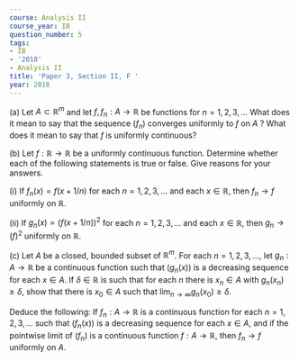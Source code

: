 ```yaml
---
course: Analysis II
course_year: IB
question_number: 5
tags:
- IB
- '2018'
- Analysis II
title: 'Paper 3, Section II, F '
year: 2018
---
```




(a) Let $A \subset \mathbb{R}^{m}$ and let $f, f_{n}: A \rightarrow \mathbb{R}$ be functions for $n=1,2,3, \ldots$ What does it mean to say that the sequence $\left(f_{n}\right)$ converges uniformly to $f$ on $A$ ? What does it mean to say that $f$ is uniformly continuous?

(b) Let $f: \mathbb{R} \rightarrow \mathbb{R}$ be a uniformly continuous function. Determine whether each of the following statements is true or false. Give reasons for your answers.

(i) If $f_{n}(x)=f(x+1 / n)$ for each $n=1,2,3, \ldots$ and each $x \in \mathbb{R}$, then $f_{n} \rightarrow f$ uniformly on $\mathbb{R}$.

(ii) If $g_{n}(x)=(f(x+1 / n))^{2}$ for each $n=1,2,3, \ldots$ and each $x \in \mathbb{R}$, then $g_{n} \rightarrow(f)^{2}$ uniformly on $\mathbb{R}$.

(c) Let $A$ be a closed, bounded subset of $\mathbb{R}^{m}$. For each $n=1,2,3, \ldots$, let $g_{n}: A \rightarrow \mathbb{R}$ be a continuous function such that $\left(g_{n}(x)\right)$ is a decreasing sequence for each $x \in A$. If $\delta \in \mathbb{R}$ is such that for each $n$ there is $x_{n} \in A$ with $g_{n}\left(x_{n}\right) \geqslant \delta$, show that there is $x_{0} \in A$ such that $\lim _{n \rightarrow \infty} g_{n}\left(x_{0}\right) \geqslant \delta$.

Deduce the following: If $f_{n}: A \rightarrow \mathbb{R}$ is a continuous function for each $n=1,2,3, \ldots$ such that $\left(f_{n}(x)\right)$ is a decreasing sequence for each $x \in A$, and if the pointwise limit of $\left(f_{n}\right)$ is a continuous function $f: A \rightarrow \mathbb{R}$, then $f_{n} \rightarrow f$ uniformly on $A$.